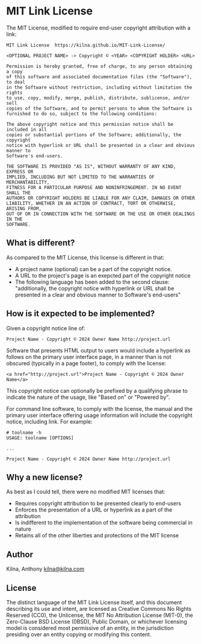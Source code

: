 # MIT Link License

The MIT License, modified to require end-user copyright attribution with a link:

```
MIT Link License  https://kilna.github.io/MIT-Link-License/

<OPTIONAL PROJECT NAME> -> Copyright © <YEAR> <COPYRIGHT HOLDER> <URL>

Permission is hereby granted, free of charge, to any person obtaining a copy
of this software and associated documentation files (the "Software"), to deal
in the Software without restriction, including without limitation the rights
to use, copy, modify, merge, publish, distribute, sublicense, and/or sell
copies of the Software, and to permit persons to whom the Software is
furnished to do so, subject to the following conditions:

The above copyright notice and this permission notice shall be included in all
copies or substantial portions of the Software; additionally, the copyright
notice with hyperlink or URL shall be presented in a clear and obvious manner to
Software's end-users.

THE SOFTWARE IS PROVIDED "AS IS", WITHOUT WARRANTY OF ANY KIND, EXPRESS OR
IMPLIED, INCLUDING BUT NOT LIMITED TO THE WARRANTIES OF MERCHANTABILITY,
FITNESS FOR A PARTICULAR PURPOSE AND NONINFRINGEMENT. IN NO EVENT SHALL THE
AUTHORS OR COPYRIGHT HOLDERS BE LIABLE FOR ANY CLAIM, DAMAGES OR OTHER
LIABILITY, WHETHER IN AN ACTION OF CONTRACT, TORT OR OTHERWISE, ARISING FROM,
OUT OF OR IN CONNECTION WITH THE SOFTWARE OR THE USE OR OTHER DEALINGS IN THE
SOFTWARE.
```

## What is different?

As compared to the MIT License, this license is different in that:

* A project name (optional) can be a part of the copyright notice.
* A URL to the project's page is an exepcted part of the copyright notice
* The following language has been added to the second clause: "additionally,
  the copyright notice with hyperlink or URL shall be presented in a clear and
  obvious manner to Software's end-users"

## How is it expected to be implemented?

Given a copyright notice line of:

```
Project Name - Copyright © 2024 Owner Name http://project.url
```

Software that presents HTML output to users would include a hyperlink as
follows on the primary user interface page, in a manner than is not obscured
(typically in a page footer), to comply with the license:

```
<a href="http://project.url">Project Name - Copyright © 2024 Owner Name</a>
```

This copyright notice can optionally be prefixed by a qualifying phrase to
indicate the nature of the usage, like "Based on" or "Powered by".

For command line software, to comply with the license, the manual and the
primary user interface offering usage information will include the copyright
notice, including link. For example:

```
# toolname -h
USAGE: toolname [OPTIONS]

...

Project Name - Copyright © 2024 Owner Name http://project.url
```

## Why a new license?

As best as I could tell, there were no modified MIT licenses that:

* Requires copyright attribution to be presented clearly to end-users
* Enforces the presentation of a URL or hyperlink as a part of the attribution
* Is indifferent to the implementation of the software being commercial in nature
* Retains all of the other liberties and protections of the MIT license 

## Author

Kilna, Anthony <kilna@kilna.com>

## License

The distinct language of the MIT Link License itself, and this document
describing its use and intent, are licensed as Creative Commons No Rights
Reserved (CC0), the Unlicense, the MIT No Attribution License (MIT-0), the
Zero-Clause BSD License (0BSD), Public Domain, or whichever licensing
model is considered most permissive of an entity, in the jurisdiction
presiding over an entity copying or modifying this content.

